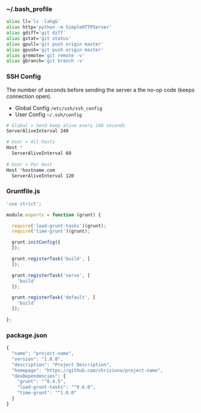 ### ~/.bash_profile

```bash
alias ll='ls -lahgG'
alias http='python -m SimpleHTTPServer'
alias gdiff='git diff'
alias gstat='git status'
alias gpull='git push origin master'
alias gpush='git push origin master'
alias gremote='git remote -v'
alias gbranch='git branch -v'
```

### SSH Config

The number of seconds before sending the server a the no-op code (keeps connection open).

* Global Config ```/etc/ssh/ssh_config```
* User Config ```~/.ssh/config```

```bash
# Global > Send keep alive every 240 seconds
ServerAliveInterval 240

# User > All hosts
Host *
  ServerAliveInterval 60
  
# User > Per Host
Host *hostname.com
  ServerAliveInterval 120
```


### Gruntfile.js

```js
'use strict';

module.exports = function (grunt) {

  require('load-grunt-tasks')(grunt);
  require('time-grunt')(grunt);

  grunt.initConfig({
  });

  grunt.registerTask('build', [
  ]);

  grunt.registerTask('serve', [
    'build'
  ]);

  grunt.registerTask('default', [
    'build'
  ]);

};
```


### package.json

```js
{
  "name": "project-name",
  "version": "1.0.0",
  "description": "Project Description",
  "homepage": "https://github.com/chrisiona/project-name",
  "devDependencies": {
    "grunt": "^0.4.5",
    "load-grunt-tasks": "^0.6.0",
    "time-grunt": "^1.0.0"
  }
}
```

